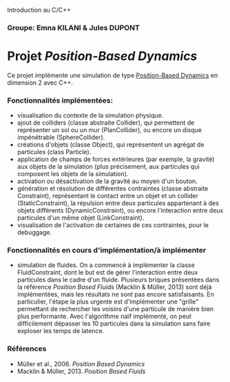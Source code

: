 Introduction au C/C++
### Groupe: Emna KILANI & Jules DUPONT
# Projet *Position-Based Dynamics*
Ce projet implémente une simulation de type [Position-Based Dynamics](https://matthias-research.github.io/pages/publications/posBasedDyn.pdf) en dimension 2 avec C++.

### Fonctionnalités implémentées:
- visualisation du contexte de la simulation physique.
- ajout de colliders (classe abstraite Collider), qui permettent de représenter un sol ou un mur (PlanCollider), ou encore un disque impénétrable (SphereCollider).
- créations d'objets (classe Object), qui représentent un agrégat de particules (class Particle).
- application de champs de forces extérieures (par exemple, la gravité) aux objets de la simulation (plus précisement, aux particules qui composent les objets de la simulation).
- activation ou désactivation de la gravité au moyen d'un bouton.
- génération et résolution de différentes contraintes (classe abstraite Constraint), représentant le contact entre un objet et un collider (StaticConstraint), la répulsion entre deux particules appartenant à des objets différents (DynamicConstraint), ou encore l'interaction entre deux particules d'un même objet (LinkConstraint).
- visualisation de l'activation de certaines de ces contraintes, pour le debuggage.

### Fonctionnalités en cours d'implémentation/à implémenter
- simulation de fluides. On a commencé à implémenter la classe FluidConstraint, dont le but est de gérer l'interaction entre deux particules dans le cadre d'un fluide. Plusieurs briques présentées dans la référence _Position Based Fluids_ (Macklin & Müller, 2013) sont déjà implémentées, mais les résultats ne sont pas encore satisfaisants. En particulier, l'étape la plus urgente est d'implémenter une "grille" permettant de rechercher les voisins d'une particule de manière bien plus performante. Avec l'algorithme naïf implémenté, on peut difficilement dépasser les 10 particules dans la simulation sans faire exploser les temps de latence.

### Références
- Müller et al., 2006. _Position Based Dynamics_
- Macklin & Müller, 2013. _Position Based Fluids_
